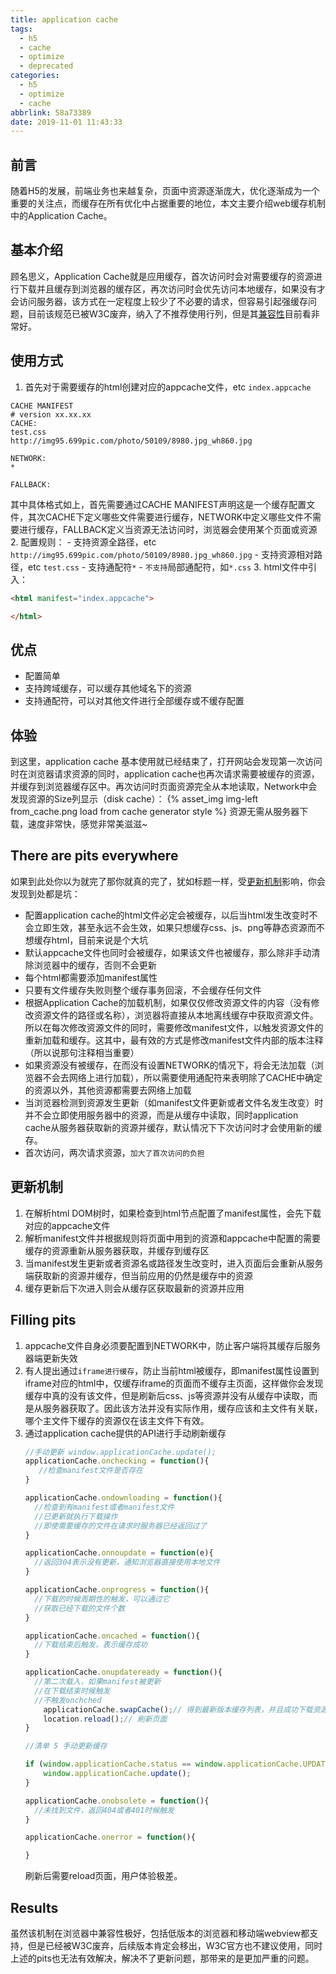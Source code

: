 ```yaml
---
title: application cache
tags:
  - h5
  - cache
  - optimize
  - deprecated
categories:
  - h5
  - optimize
  - cache
abbrlink: 58a73389
date: 2019-11-01 11:43:33
---
```

## 前言
 随着H5的发展，前端业务也来越复杂，页面中资源逐渐庞大，优化逐渐成为一个重要的关注点，而缓存在所有优化中占据重要的地位，本文主要介绍web缓存机制中的Application Cache。

## 基本介绍
 顾名思义，Application Cache就是应用缓存，首次访问时会对需要缓存的资源进行下载并且缓存到浏览器的缓存区，再次访问时会优先访问本地缓存，如果没有才会访问服务器，该方式在一定程度上较少了不必要的请求，但容易引起强缓存问题，目前该规范已被W3C废弃，纳入了不推荐使用行列，但是其[兼容性](https://caniuse.com/#search=application%20cache)目前看非常好。

## 使用方式
1. 首先对于需要缓存的html创建对应的appcache文件，etc `index.appcache`
```appcache
CACHE MANIFEST
# version xx.xx.xx
CACHE:
test.css
http://img95.699pic.com/photo/50109/8980.jpg_wh860.jpg

NETWORK:
*

FALLBACK:

```
其中具体格式如上，首先需要通过CACHE MANIFEST声明这是一个缓存配置文件，其次CACHE下定义哪些文件需要进行缓存，NETWORK中定义哪些文件不需要进行缓存，FALLBACK定义当资源无法访问时，浏览器会使用某个页面或资源
2. 配置规则：
    - 支持资源全路径，etc `http://img95.699pic.com/photo/50109/8980.jpg_wh860.jpg`
    - 支持资源相对路径，etc `test.css`
    - 支持通配符`*`
    - `不支持`局部通配符，如`*.css`
3. html文件中引入：
```html
<html manifest="index.appcache">

</html>
```

## 优点
- 配置简单
- 支持跨域缓存，可以缓存其他域名下的资源
- 支持通配符，可以对其他文件进行全部缓存或不缓存配置

## 体验
 到这里，application cache 基本使用就已经结束了，打开网站会发现第一次访问时在浏览器请求资源的同时，application cache也再次请求需要被缓存的资源，并缓存到浏览器缓存区中。再次访问时页面资源完全从本地读取，Network中会发现资源的Size列显示（disk cache）：
 {% asset_img img-left from_cache.png load from cache generator style %}
 资源无需从服务器下载，速度非常快，感觉非常美滋滋~

## There are pits everywhere
 如果到此处你以为就完了那你就真的完了，犹如标题一样，受[更新机制](#更新机制)影响，你会发现到处都是坑：
 - 配置application cache的html文件必定会被缓存，以后当html发生改变时不会立即生效，甚至永远不会生效，如果只想缓存css、js、png等静态资源而不想缓存html，目前来说是个大坑
 - 默认appcache文件也同时会被缓存，如果该文件也被缓存，那么除非手动清除浏览器中的缓存，否则不会更新
 - 每个html都需要添加manifest属性
 - 只要有文件缓存失败则整个缓存事务回滚，不会缓存任何文件
 - 根据Application Cache的加载机制，如果仅仅修改资源文件的内容（没有修改资源文件的路径或名称），浏览器将直接从本地离线缓存中获取资源文件。所以在每次修改资源文件的同时，需要修改manifest文件，以触发资源文件的重新加载和缓存。这其中，最有效的方式是修改manifest文件内部的版本注释（所以说那句注释相当重要）
 - 如果资源没有被缓存，在而没有设置NETWORK的情况下，将会无法加载（浏览器不会去网络上进行加载），所以需要使用通配符来表明除了CACHE中确定的资源以外，其他资源都需要去网络上加载
 - 当浏览器检测到资源发生更新（如manifest文件更新或者文件名发生改变）时并不会立即使用服务器中的资源，而是从缓存中读取，同时application cache从服务器获取新的资源并缓存，默认情况下下次访问时才会使用新的缓存。
 - 首次访问，两次请求资源，`加大了首次访问的负担`
 
## 更新机制
1. 在解析html DOM树时，如果检查到html节点配置了manifest属性，会先下载对应的appcache文件
2. 解析manifest文件并根据规则将页面中用到的资源和appcache中配置的需要缓存的资源重新从服务器获取，并缓存到缓存区
3. 当manifest发生更新或者资源名或路径发生改变时，进入页面后会重新从服务端获取新的资源并缓存，但当前应用的仍然是缓存中的资源
4. 缓存更新后下次进入则会从缓存区获取最新的资源并应用

## Filling pits
1. appcache文件自身必须要配置到NETWORK中，防止客户端将其缓存后服务器端更新失效
2. 有人提出通过`iframe进行缓存`，防止当前html被缓存，即manifest属性设置到iframe对应的html中，仅缓存iframe的页面而不缓存主页面，这样做你会发现缓存中真的没有该文件，但是刷新后css、js等资源并没有从缓存中读取，而是从服务器获取了。因此该方法并没有实际作用，缓存应该和主文件有关联，哪个主文件下缓存的资源仅在该主文件下有效。
3. 通过application cache提供的API进行手动刷新缓存
    ```js
    //手动更新 window.applicationCache.update();
    applicationCache.onchecking = function(){
       //检查manifest文件是否存在
    }
    
    applicationCache.ondownloading = function(){
      //检查到有manifest或者manifest文件
      //已更新就执行下载操作
      //即使需要缓存的文件在请求时服务器已经返回过了
    }
    
    applicationCache.onnoupdate = function(e){
      //返回304表示没有更新，通知浏览器直接使用本地文件	  
    }
    
    applicationCache.onprogress = function(){
      //下载的时候周期性的触发，可以通过它
      //获取已经下载的文件个数
    }
    
    applicationCache.oncached = function(){
      //下载结束后触发，表示缓存成功
    }
    
    applicationCache.onupdateready = function(){
      //第二次载入，如果manifest被更新
      //在下载结束时候触发
      //不触发onchched
        applicationCache.swapCache();// 得到最新版本缓存列表，并且成功下载资源，更新缓存到最新  
        location.reload();// 刷新页面
    }
    
    //清单 5 手动更新缓存
    
    if (window.applicationCache.status == window.applicationCache.UPDATEREADY){
        window.applicationCache.update(); 
    }
    
    applicationCache.onobsolete = function(){
      //未找到文件，返回404或者401时候触发
    }
    
    applicationCache.onerror = function(){
    
    }
    ```
    刷新后需要reload页面，用户体验极差。

## Results
 虽然该机制在浏览器中兼容性极好，包括低版本的浏览器和移动端webview都支持，但是已经被W3C废弃，后续版本肯定会移出，W3C官方也不建议使用，同时上述的pits也无法有效解决，解决不了更新问题，那带来的是更加严重的问题。
